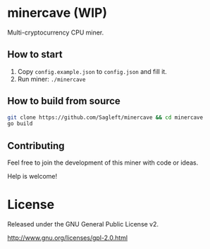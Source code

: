 # minercave (WIP)
Multi-cryptocurrency CPU miner.

## How to start

1. Copy `config.example.json` to `config.json` and fill it.
2. Run miner: `./minercave`

## How to build from source

```bash
git clone https://github.com/Sagleft/minercave && cd minercave
go build
```

## Contributing
Feel free to join the development of this miner with code or ideas.

Help is welcome!


# License

Released under the GNU General Public License v2.

http://www.gnu.org/licenses/gpl-2.0.html
